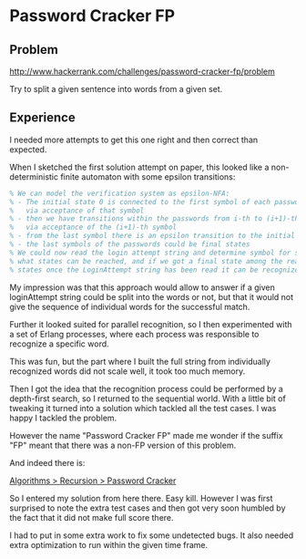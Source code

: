 # Password Cracker FP

## Problem
http://www.hackerrank.com/challenges/password-cracker-fp/problem

Try to split a given sentence into words from a given set.

## Experience

I needed more attempts to get this one right and then correct than expected.

When I sketched the first solution attempt on paper, this looked like a non-deterministic finite 
automaton with some epsilon transitions:

```erlang
% We can model the verification system as epsilon-NFA:
% - The initial state 0 is connected to the first symbol of each password
%   via acceptance of that symbol
% - then we have transitions within the passwords from i-th to (i+1)-th symbol
%   via acceptance of the (i+1)-th symbol
% - from the last symbol there is an epsilon transition to the initial state
% - the last symbols of the passwords could be final states
% We could now read the login attempt string and determine symbol for symbol
% what states can be reached, and if we got a final state among the reached
% states once the LoginAttempt string has been read it can be recognized.
```

My impression was that this approach would allow to answer if a given loginAttempt string
could be split into the words or not, but that it would not give the sequence of individual
words for the successful match.

Further it looked suited for parallel recognition, so I then experimented with a set of
Erlang processes, where each process was responsible to recognize a specific word.

This was fun, but the part where I built the full string from individually recognized
words did not scale well, it took too much memory.

Then I got the idea that the recognition process could be performed by a depth-first search, 
so I returned to the sequential world. With a little bit of tweaking it turned into
a solution which tackled all the test cases. I was happy I tackled the problem.

However the name "Password Cracker FP" made me wonder if the suffix "FP" meant that there 
was a non-FP version of this problem.

And indeed there is:

 [Algorithms > Recursion > Password Cracker](http://www.hackerrank.com/challenges/password-cracker/problem)

So I entered my solution from here there. Easy kill. However I was first surprised to note the 
extra test cases and then got very soon humbled by the fact that it did not make full score there. 

I had to put in some extra work to fix some undetected bugs. It also needed extra optimization to
run within the given time frame.
